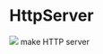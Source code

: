 # HttpServer

<img src="https://travis-ci.com/JangChulwoon/HttpServer.svg?branch=master" alet="travis-status">
make HTTP server 
